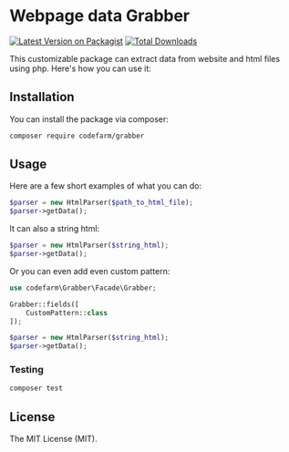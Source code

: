 # Webpage data Grabber

[![Latest Version on Packagist](https://img.shields.io/packagist/v/codefarm/grabber.svg?style=flat-square)](https://packagist.org/packages/codefarm/grabber)
[![Total Downloads](https://img.shields.io/packagist/dt/codefarm/grabber.svg?style=flat-square)](https://packagist.org/packages/codefarm/grabber)

This customizable package can extract data from website and html files using php. Here's how you can use it:


## Installation

You can install the package via composer:

```bash
composer require codefarm/grabber
```

## Usage

Here are a few short examples of what you can do:

``` php
$parser = new HtmlParser($path_to_html_file);
$parser->getData();
```

It can also a string html:

``` php
$parser = new HtmlParser($string_html);
$parser->getData();
```

Or you can even add even custom pattern:

``` php
use codefarm\Grabber\Facade\Grabber;

Grabber::fields([
    CustomPattern::class
]);

$parser = new HtmlParser($string_html);
$parser->getData();
```

### Testing

``` bash
composer test
```

## License

The MIT License (MIT).